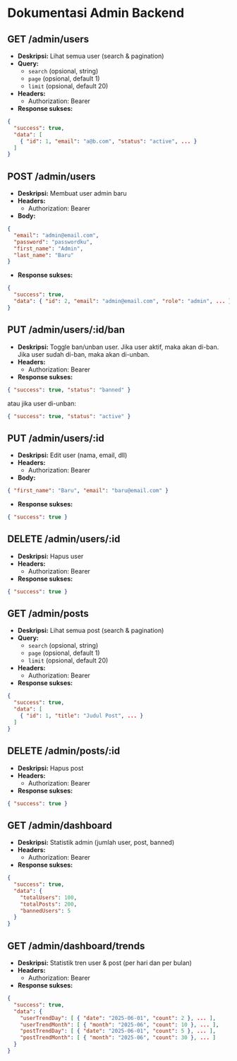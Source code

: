 # Dokumentasi Admin Backend

## GET /admin/users

- **Deskripsi:** Lihat semua user (search & pagination)
- **Query:**
  - `search` (opsional, string)
  - `page` (opsional, default 1)
  - `limit` (opsional, default 20)
- **Headers:**
  - Authorization: Bearer <JWT admin>
- **Response sukses:**

```json
{
  "success": true,
  "data": [
    { "id": 1, "email": "a@b.com", "status": "active", ... }
  ]
}
```

## POST /admin/users

- **Deskripsi:** Membuat user admin baru
- **Headers:**
  - Authorization: Bearer <JWT admin>
- **Body:**

```json
{
  "email": "admin@email.com",
  "password": "passwordku",
  "first_name": "Admin",
  "last_name": "Baru"
}
```

- **Response sukses:**

```json
{
  "success": true,
  "data": { "id": 2, "email": "admin@email.com", "role": "admin", ... }
}
```

## PUT /admin/users/:id/ban

- **Deskripsi:** Toggle ban/unban user. Jika user aktif, maka akan di-ban. Jika user sudah di-ban, maka akan di-unban.
- **Headers:**
  - Authorization: Bearer <JWT admin>
- **Response sukses:**

```json
{ "success": true, "status": "banned" }
```
atau jika user di-unban:
```json
{ "success": true, "status": "active" }
```

## PUT /admin/users/:id

- **Deskripsi:** Edit user (nama, email, dll)
- **Headers:**
  - Authorization: Bearer <JWT admin>
- **Body:**

```json
{ "first_name": "Baru", "email": "baru@email.com" }
```

- **Response sukses:**

```json
{ "success": true }
```

## DELETE /admin/users/:id

- **Deskripsi:** Hapus user
- **Headers:**
  - Authorization: Bearer <JWT admin>
- **Response sukses:**

```json
{ "success": true }
```

## GET /admin/posts

- **Deskripsi:** Lihat semua post (search & pagination)
- **Query:**
  - `search` (opsional, string)
  - `page` (opsional, default 1)
  - `limit` (opsional, default 20)
- **Headers:**
  - Authorization: Bearer <JWT admin>
- **Response sukses:**

```json
{
  "success": true,
  "data": [
    { "id": 1, "title": "Judul Post", ... }
  ]
}
```

## DELETE /admin/posts/:id

- **Deskripsi:** Hapus post
- **Headers:**
  - Authorization: Bearer <JWT admin>
- **Response sukses:**

```json
{ "success": true }
```

## GET /admin/dashboard

- **Deskripsi:** Statistik admin (jumlah user, post, banned)
- **Headers:**
  - Authorization: Bearer <JWT admin>
- **Response sukses:**

```json
{
  "success": true,
  "data": {
    "totalUsers": 100,
    "totalPosts": 200,
    "bannedUsers": 5
  }
}
```

## GET /admin/dashboard/trends

- **Deskripsi:** Statistik tren user & post (per hari dan per bulan)
- **Headers:**
  - Authorization: Bearer <JWT admin>
- **Response sukses:**

```json
{
  "success": true,
  "data": {
    "userTrendDay": [ { "date": "2025-06-01", "count": 2 }, ... ],
    "userTrendMonth": [ { "month": "2025-06", "count": 10 }, ... ],
    "postTrendDay": [ { "date": "2025-06-01", "count": 5 }, ... ],
    "postTrendMonth": [ { "month": "2025-06", "count": 30 }, ... ]
  }
}
```
